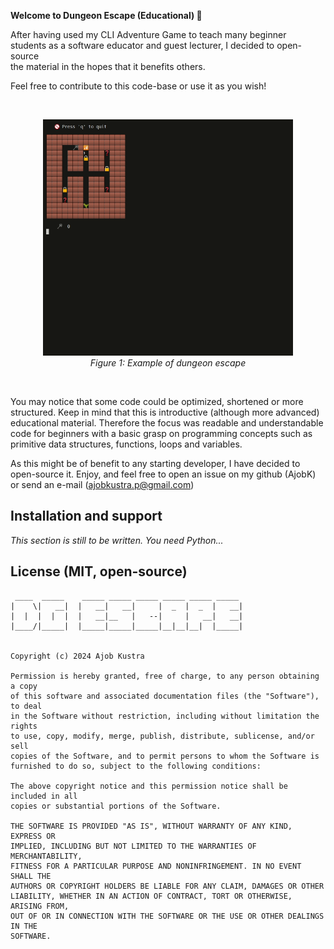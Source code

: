 **Welcome to Dungeon Escape (Educational) 👋**

After having used my CLI Adventure Game to teach many beginner  
students as a software educator and guest lecturer, I decided to open-source  
the material in the hopes that it benefits others.

Feel free to contribute to this code-base or use it as you wish!

<br>
<figure>
    <p align="center">
        <img src="assets/promotional/dungeon_escape.gif" width="400px" alt="example video"/>
        <br>
        <em>Figure 1: Example of dungeon escape</em>
    </p>
</figure>
<br>

You may notice that some code could be optimized, shortened or more structured.
Keep in mind that this is introductive (although more advanced) educational material.
Therefore the focus was readable and understandable code for beginners with a basic grasp
on programming concepts such as primitive data structures, functions, loops and variables.

As this might be of benefit to any starting developer, I have decided to open-source it.
Enjoy, and feel free to open an issue on my github (AjobK) or send an e-mail (ajobkustra.p@gmail.com)

## Installation and support

*This section is still to be written. You need Python...*

## License (MIT, open-source)

```                                                    
 ____  _____    _____ _____ _____ _____ _____ _____ 
|    \|   __|  |   __|   __|     |  _  |  _  |   __|
|  |  |  |  |  |   __|__   |   --|     |   __|   __|
|____/|_____|  |_____|_____|_____|__|__|__|  |_____|


Copyright (c) 2024 Ajob Kustra

Permission is hereby granted, free of charge, to any person obtaining a copy
of this software and associated documentation files (the "Software"), to deal
in the Software without restriction, including without limitation the rights
to use, copy, modify, merge, publish, distribute, sublicense, and/or sell
copies of the Software, and to permit persons to whom the Software is
furnished to do so, subject to the following conditions:

The above copyright notice and this permission notice shall be included in all
copies or substantial portions of the Software.

THE SOFTWARE IS PROVIDED "AS IS", WITHOUT WARRANTY OF ANY KIND, EXPRESS OR
IMPLIED, INCLUDING BUT NOT LIMITED TO THE WARRANTIES OF MERCHANTABILITY,
FITNESS FOR A PARTICULAR PURPOSE AND NONINFRINGEMENT. IN NO EVENT SHALL THE
AUTHORS OR COPYRIGHT HOLDERS BE LIABLE FOR ANY CLAIM, DAMAGES OR OTHER
LIABILITY, WHETHER IN AN ACTION OF CONTRACT, TORT OR OTHERWISE, ARISING FROM,
OUT OF OR IN CONNECTION WITH THE SOFTWARE OR THE USE OR OTHER DEALINGS IN THE
SOFTWARE.
```